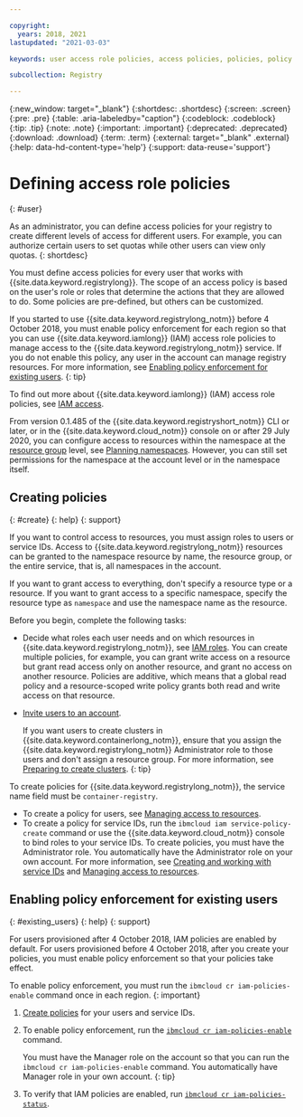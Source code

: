 ```yaml
---

copyright:
  years: 2018, 2021
lastupdated: "2021-03-03"

keywords: user access role policies, access policies, policies, policy enforcement, user access, role policies, roles, 

subcollection: Registry

---
```


{:new_window: target="_blank"}
{:shortdesc: .shortdesc}
{:screen: .screen}
{:pre: .pre}
{:table: .aria-labeledby="caption"}
{:codeblock: .codeblock}
{:tip: .tip}
{:note: .note}
{:important: .important}
{:deprecated: .deprecated}
{:download: .download}
{:term: .term}
{:external: target="_blank" .external}
{:help: data-hd-content-type='help'}
{:support: data-reuse='support'}

# Defining access role policies
{: #user}

As an administrator, you can define access policies for your registry to create different levels of access for different users. For example, you can authorize certain users to set quotas while other users can view only quotas.
{: shortdesc}

You must define access policies for every user that works with {{site.data.keyword.registrylong}}. The scope of an access policy is based on the user's role or roles that determine the actions that they are allowed to do. Some policies are pre-defined, but others can be customized.

If you started to use {{site.data.keyword.registrylong_notm}} before 4 October 2018, you must enable policy enforcement for each region so that you can use {{site.data.keyword.iamlong}} (IAM) access role policies to manage access to the {{site.data.keyword.registrylong_notm}} service. If you do not enable this policy, any user in the account can manage registry resources. For more information, see [Enabling policy enforcement for existing users](#existing_users).
{: tip}

To find out more about {{site.data.keyword.iamlong}} (IAM) access role policies, see [IAM access](/docs/account?topic=account-userroles).

From version 0.1.485 of the {{site.data.keyword.registryshort_notm}} CLI or later, or in the {{site.data.keyword.cloud_notm}} console on or after 29 July 2020, you can configure access to resources within the namespace at the [resource group](/docs/account?topic=account-rgs) level, see [Planning namespaces](/docs/Registry?topic=Registry-registry_setup_cli_namespace#registry_setup_cli_namespace_plan). However, you can still set permissions for the namespace at the account level or in the namespace itself.

## Creating policies
{: #create}
{: help}
{: support}

If you want to control access to resources, you must assign roles to users or service IDs. Access to {{site.data.keyword.registrylong_notm}} resources can be granted to the namespace resource by name, the resource group, or the entire service, that is, all namespaces in the account.

If you want to grant access to everything, don't specify a resource type or a resource. If you want to grant access to a specific namespace, specify the resource type as `namespace` and use the namespace name as the resource.

Before you begin, complete the following tasks:

- Decide what roles each user needs and on which resources in {{site.data.keyword.registrylong_notm}}, see [IAM roles](/docs/Registry?topic=Registry-iam#iam). You can create multiple policies, for example, you can grant write access on a resource but grant read access only on another resource, and grant no access on another resource. Policies are additive, which means that a global read policy and a resource-scoped write policy grants both read and write access on that resource.

- [Invite users to an account](/docs/account?topic=account-iamuserinv#iamuserinv).

  If you want users to create clusters in {{site.data.keyword.containerlong_notm}}, ensure that you assign the {{site.data.keyword.registrylong_notm}} Administrator role to those users and don't assign a resource group. For more information, see [Preparing to create clusters](/docs/containers?topic=containers-clusters#cluster_prepare).
  {: tip}

To create policies for {{site.data.keyword.registrylong_notm}}, the service name field must be `container-registry`.

- To create a policy for users, see [Managing access to resources](/docs/account?topic=account-assign-access-resources).
- To create a policy for service IDs, run the `ibmcloud iam service-policy-create` command or use the {{site.data.keyword.cloud_notm}} console to bind roles to your service IDs. To create policies, you must have the Administrator role. You automatically have the Administrator role on your own account. For more information, see [Creating and working with service IDs](/docs/account?topic=account-serviceids#serviceids) and [Managing access to resources](/docs/account?topic=account-assign-access-resources).

## Enabling policy enforcement for existing users
{: #existing_users}
{: help}
{: support}

For users provisioned after 4 October 2018, IAM policies are enabled by default. For users provisioned before 4 October 2018, after you create your policies, you must enable policy enforcement so that your policies take effect.

To enable policy enforcement, you must run the `ibmcloud cr iam-policies-enable` command once in each region.
{: important}

1. [Create policies](#create) for your users and service IDs.

2. To enable policy enforcement, run the [`ibmcloud cr iam-policies-enable`](/docs/Registry?topic=container-registry-cli-plugin-containerregcli#bx_cr_iam_policies_enable) command.

    You must have the Manager role on the account so that you can run the `ibmcloud cr iam-policies-enable` command. You automatically have Manager role in your own account.
    {: tip}

3. To verify that IAM policies are enabled, run [`ibmcloud cr iam-policies-status`](/docs/Registry?topic=container-registry-cli-plugin-containerregcli#bx_cr_iam_policies_status).
